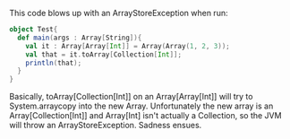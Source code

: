 This code blows up with an ArrayStoreException when run:

```scala
object Test{
  def main(args : Array[String]){
    val it : Array[Array[Int]] = Array(Array(1, 2, 3));
    val that = it.toArray[Collection[Int]];
    println(that);
  }
}
```

Basically, toArray[Collection[Int]] on an Array[Array[Int]] will try to System.arraycopy into the new Array. Unfortunately the new array is an Array[Collection[Int]] and Array[Int] isn't actually a Collection, so the JVM will throw an ArrayStoreException. Sadness ensues. 
